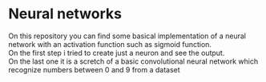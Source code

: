 # Neural networks
On this repository you can find some basical implementation of a neural network with an activation function such as sigmoid function.<br>
On the first step i tried to create just a neuron and see the output.<br>
On the last one it is a scretch of a basic convolutional neural network which recognize numbers between 0 and 9 from a dataset
